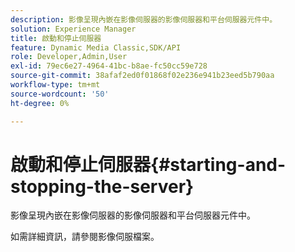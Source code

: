 ```yaml
---
description: 影像呈現內嵌在影像伺服器的影像伺服器和平台伺服器元件中。
solution: Experience Manager
title: 啟動和停止伺服器
feature: Dynamic Media Classic,SDK/API
role: Developer,Admin,User
exl-id: 79ec6e27-4964-41bc-b8ae-fc50cc59e728
source-git-commit: 38afaf2ed0f01868f02e236e941b23eed5b790aa
workflow-type: tm+mt
source-wordcount: '50'
ht-degree: 0%

---
```


# 啟動和停止伺服器{#starting-and-stopping-the-server}

影像呈現內嵌在影像伺服器的影像伺服器和平台伺服器元件中。

如需詳細資訊，請參閱影像伺服檔案。
